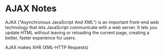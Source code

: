 # AJAX Notes

AJAX ("Asynchronous JavaScript And XML") is an important front-end web technology that lets JavaScript communicate with a web server. It lets you update HTML without leaving or reloading the current page, creating a better, faster experience for users.

AJAX makes XHR (XML-HTTP Requests)
